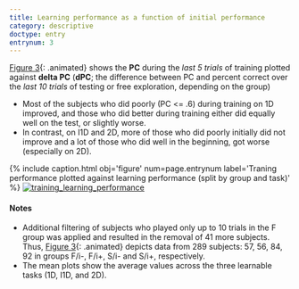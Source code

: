 ```yaml
---
title: Learning performance as a function of initial performance
category: descriptive
doctype: entry
entrynum: 3
---
```


[Figure 3](#f-3){: .animated} shows the **PC** during the *last 5 trials* of training plotted against **delta PC** (**dPC**; the difference between PC and percent correct over the *last 10 trials* of testing or free exploration, depending on the group)
- Most of the subjects who did poorly (PC <= .6) during training on 1D improved, and those who did better during training either did equally well on the test, or slightly worse.
- In contrast, on I1D and 2D, more of those who did poorly initially did not improve and a lot of those who did well in the beginning, got worse (especially on 2D).

{% 
    include caption.html 
    obj='figure' 
    num=page.entrynum
    label='Traning performance plotted against learning performance (split by group and task)' 
%}
[![training_learning_performance]({{site.baseurl}}/img_compressed/learning_data-5-10-clean.svg)]({{site.baseurl}}/img/learning_data-5-10-clean.svg)

#### Notes
- Additional filtering of subjects who played only up to 10 trials in the F group was applied and resulted in the removal of 41 more subjects. Thus, [Figure 3](#f-3){: .animated} depicts data from 289 subjects: 57, 56, 84, 92 in groups F/i-, F/i+, S/i- and S/i+, respectively.
- The mean plots show the average values across the three learnable tasks (1D, I1D, and 2D).